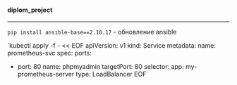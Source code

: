 #### diplom_project </br>


---
`pip install ansible-base==2.10.17` - обновление ansible  </br>

`kubectl apply -f - << EOF
apiVersion: v1
kind: Service
metadata:
  name: prometheus-svc
spec:
  ports:
  - port: 80
    name: phpmyadmin 
    targetPort: 80
  selector:
    app: my-prometheus-server
  type: LoadBalancer
EOF`



